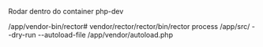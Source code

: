 
Rodar dentro do container php-dev

/app/vendor-bin/rector# vendor/rector/rector/bin/rector process /app/src/ --dry-run --autoload-file /app/vendor/autoload.php
